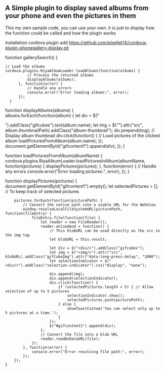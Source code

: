 <h2>A Simple plugin to display saved albums from your phone and even the pictures in them</h2>

This my own sample code, you can use your own. it is just to display how the function could be called and how the plugin works

Installation
cordova plugin add https://github.com/pixellet14/cordova-plugin-phonegallery-display.git


function gallerySearch() {
  
    // Load the albums
    cordova.plugins.RiyaAlbumLoader.loadAlbums(function(albums) {
              // Process the returned albums
              displayAlbums(albums);
          }, function(error) {
              // Handle any errors
              console.error("Error loading albums:", error);
          });
      }

function displayAlbums(albums) {    
  albums.forEach(function(album) {
        let div = $("<div/>").addClass("gifcubes").text(album.name);
        let img = $("<img/>").attr("src", album.thumbnailPath).addClass("album-thumbnail");
        div.prepend(img); // Display album thumbnail
        div.click(function() {
            // Load pictures of the clicked album
            loadPicturesFromAlbum(album.name);
        });
       document.getElementById("gifcontent1").append(div);
    });
}

function loadPicturesFromAlbum(albumName) {
    cordova.plugins.RiyaAlbumLoader.loadPicturesInAlbum(albumName, function(pictures) {
        displayPictures(pictures);
    }, function(error) {
        // Handle any errors
        console.error("Error loading pictures:", error);
    });
}

function displayPictures(pictures) {
         document.getElementById("gifcontent1").empty();
        let selectedPictures = []; // To keep track of selected pictures
    
        pictures.forEach(function(picturePath) {
            // Convert the native path into a usable URL for the WebView
            window.resolveLocalFileSystemURL(picturePath, function(fileEntry) {
                fileEntry.file(function(file) {
                    let reader = new FileReader();
                    reader.onloadend = function() {
                        // This blobURL can be used directly as the src in the img tag
                        let blobURL = this.result;
    
                        let div = $("<div/>").addClass("gifcubes");
                        let img = $("<img/>").attr("src", blobURL).addClass("gifCubeImg").attr("data-long-press-delay", "1000");
                        let selectionIndicator = $("<div/>").addClass("selection-indicator").css("display", "none");
    
                        div.append(img);
                        div.append(selectionIndicator);
                        div.click(function() {
                            if (selectedPictures.length < 5) { // Allow selection of up to 5 pictures
                                selectionIndicator.show();
                                selectedPictures.push(picturePath);
                            } else {
                                showToastCustom('You can select only up to 5 pictures at a time.');
                            }
                        });
                        $("#gifcontent1").append(div);
                    };
                    // Convert the file into a blob URL
                    reader.readAsDataURL(file);
                });
            }, function(error) {
                console.error("Error resolving file path:", error);
            });
        });
    }

